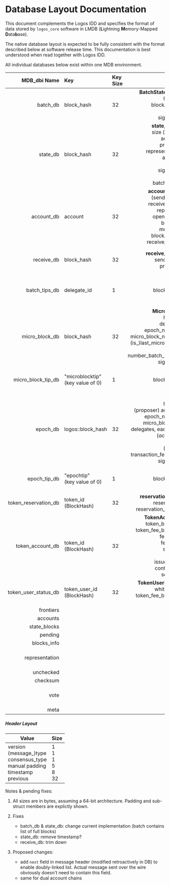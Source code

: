 # Database Layout Documentation

This document complements the Logos IDD and specifies the format of data stored by `logos_core` software in LMDB (**L**ightning **M**emory-Mapped **D**ata**b**ase).

The native database layout is expected to be fully consistent with the format described below at software release time. This documentation is best understood when read together with Logos IDD.

All individual databases below exist within one MDB environment.

| MDB_dbi Name | Key | Key Size | Value | Value Size | Description |
|-------------:|:--- |:-------- | -----:|-----------:|------------:|
| batch_db | block_hash | 32 | **BatchStateBlock**<br>header<br>block_count<br>blocks<br>signature |**48,088**<br>48<br>8<br>48,000<br>32 | Maps block hash to batch block<br>|
| state_db | block_hash | 32 | **state_block**<br>size (size_t)<br>account<br>previous<br>representative<br>amount<br>link<br>signature<br>work<br>batch_hash | **256**<br>8<br>32<br>32<br>32<br>16<br>32<br>64<br>8<br>32 | Maps block hash to state block<br> |
| account_db | account | 32 | **account_info**<br>(send) head<br>receive_head<br>rep_block<br>open_block<br>balance<br>modified<br>block_count<br>receive_count| **168**<br>32<br>32<br>32<br>32<br>16<br>8<br>8<br>8 | Maps account to account information |
| receive_db | block_hash | 32 | **receive_block**<br>send_hash<br>previous | **64**<br>32<br>32 | Maps block hash to receive block|
| batch_tips_db | delegate_id | 1 | block_hash | 32 | Maps delegate id to hash of most recent batch block |
| micro_block_db | block_hash | 32 | **MicroBlock**<br>header<br>delegate<br>epoch_number<br>micro_block_number<br>(is_)last_micro_block<br>tips<br>number_batch_blocks<br>signature | **1,162**<br>48<br>32<br>4<br>2<br>1 *+1*<br>1,024<br>4 *+4*<br>32 | Maps block hash to micro block|
| micro_block_tip_db | "microblocktip"<br>(key value of 0) | 1 | block_hash | 32 | References micro block tip (only one key) |
| epoch_db | logos::block_hash | 32 | **Epoch**<br>header<br>(proposer) account<br>epoch_number<br>micro_block_tip<br>delegates, each with<br>(*account*)<br>(*vote*)<br>(*stake*)<br>transaction_fee_pool<br>signature | **1,696**<br>48<br>32<br>4 *+4*<br>32<br>1,536<br>(*32*)<br>(*8*)<br>(*8*)<br>8<br>32 | Maps block hash to epoch|
| epoch_tip_db | "epochtip"<br>(key value of 0) | 1 | block_hash | 32 | References epoch tip<br>(only one key) |
| token_reservation_db | token_id (BlockHash) | 32 | **reservation_info**<br>reservation<br>reservation_epoch | **36**<br>32<br>4 | Maps token ID to reservation |
| token_account_db | token_id (BlockHash) | 32 | **TokenAccount**<br>token_balance<br>token_fee_balance<br>fee_type<br>fee_rate<br>symbol<br>name<br>issuer_info<br>controllers<br>settings | **Variable**<br>2<br>2<br>1<br>2<br>1 - 8<br>1 - 32<br>0 - 512<br>controllers<br> | Maps token ID to token account |
| token_user_status_db | token_user_id (BlockHash) | 32 | **TokenUserStatus**<br>whitelisted<br>token_fee_balance<br>frozen | TODO | Maps token user ID to token user status |
| frontiers | | |  | | _Deprecated_ |
| accounts | | |  | | _Deprecated_ |
| state_blocks | | | | | _Deprecated_ |
| pending | | | | | _Deprecated_ |
| blocks_info | | | | | _Deprecated_ |
| representation | | | | | _Deprecated / not implemented_ |
| unchecked | | | | | _Deprecated_ |
| checksum | | | | | _Deprecated_ |
| vote | | |  |  | _Deprecated / not implemented_ |
| meta | | | | | _Deprecated_ |

##### Header Layout

| Value | Size |
|-------|------|
| version<br>(message_)type<br>consensus_type<br>manual padding<br>timestamp<br>previous<br>| 1<br>1<br>1<br>5<br>8<br>32<br> |

Notes & pending fixes:

1. All sizes are in bytes, assuming a 64-bit architecture. Padding and sub-struct members are explictly shown.

2. Fixes
   + batch_db & state_db: change current implementation (batch contains list of full blocks)
   + state_db: remove timestamp?
   + receive_db: trim down

3. Proposed changes:
   + add `next` field in message header (modified retroactively in DB) to enable doubly-linked list. Actual message sent over the wire obviously doesn't need to contain this field.
   + same for dual account chains
